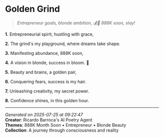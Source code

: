 # Golden Grind

> *Entrepreneur goals, blonde ambition, 💰💅 888K soon, slay!*

**1.** Entrepreneurial spirit, hustling with grace,


**2.** The grind's my playground, where dreams take shape.


**3.** Manifesting abundance, 888K soon,


**4.** A vision in blonde, success in bloom. 💫


**5.** Beauty and brains, a golden pair,


**6.** Conquering fears, success is my hair.


**7.** Unleashing creativity, my secret power.


**8.** Confidence shines, in this golden hour.



---

*Generated on 2025-07-25 at 09:22:47*  
**Creator**: Ricardo Barroca's AI Poetry Agent  
**Themes**: 888K Month Soon • Entrepreneur • Blonde Beauty  
**Collection**: A journey through consciousness and reality